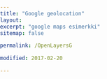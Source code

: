 ```yaml
---
title: "Google geolocation"
layout:
excerpt: "google maps esimerkki"
sitemap: false

permalink: /OpenLayersG

modified: 2017-02-20

---
```

<html>

<head>
    <meta name="viewport" content="initial-scale=1.0, user-scalable=no">
    <meta charset="utf-8">
<style>
      #map {
        height: 100%;
      }
      /* Optional: Makes the sample page fill the window. */
      html, body {
        height: 100%;
        margin: 0;
        padding: 0;
      }
    </style>
</head>

  <body>
    <div id="map"></div>

<script>

    // Note: This example requires that you consent to location sharing when
    // prompted by your browser. If you see the error "The Geolocation service
    // failed.", it means you probably did not give permission for the browser to
    // locate you.

    function initMap() {
      var map = new google.maps.Map(document.getElementById('map'), {
        center: {lat: -34.397, lng: 150.644},
        zoom: 6
      });
      var infoWindow = new google.maps.InfoWindow({map: map});

      // Try HTML5 geolocation.
      if (navigator.geolocation) {
        navigator.geolocation.getCurrentPosition(function(position) {
          var pos = {
            lat: position.coords.latitude,
            lng: position.coords.longitude
          };

          infoWindow.setPosition(pos);
          infoWindow.setContent('Location found.');
          map.setCenter(pos);
        }, function() {
          handleLocationError(true, infoWindow, map.getCenter());
        });
      } else {
        // Browser doesn't support Geolocation
        handleLocationError(false, infoWindow, map.getCenter());
      }
    }

    function handleLocationError(browserHasGeolocation, infoWindow, pos) {
      infoWindow.setPosition(pos);
      infoWindow.setContent(browserHasGeolocation ?
                            'Error: The Geolocation service failed.' :
                            'Error: Your browser doesn\'t support geolocation.');
    }

</script>

  <script async defer
    src="https://maps.googleapis.com/maps/api/js?key=AIzaSyCUsuIzhItudbKYUg0i265EHOmxWEx-aGs&callback=initMap">
    </script>

  </body>
</html>
